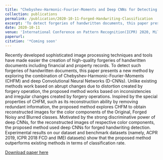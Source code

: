 ```yaml
---
title: "Chebyshev-Harmonic-Fourier-Moments and Deep CNNs for Detecting Forged Handwriting"
collection: publications
permalink: /publication/2020-10-11-Forged-Handwriting-Classification
excerpt: 'To detect forgeries of handwritten documents, this paper presents a new method by exploring the combination of Chebyshev-Harmonic-Fourier-Moments (CHFM) and deep Convolutional Neural Networks (D-CNNs).'
date: 2020-10-11
venue: 'International Conference on Pattern Recognition(ICPR) 2020, Milano, Italy'
paperurl: 
citation: '*Coming soon'
---
```


Recently developed sophisticated image processing techniques and tools have made easier the creation of high-quality forgeries of handwritten documents including financial and property records. To detect such forgeries of handwritten documents, this paper presents a new method by exploring the combination of Chebyshev-Harmonic-Fourier-Moments (CHFM) and deep Convolutional Neural Networks (D-CNNs). Unlike existing methods work based on abrupt changes due to distortion created by forgery operation, the proposed method works based on inconsistencies and irregular changes created by forgery operations. Inspired by the special properties of CHFM, such as its reconstruction ability by removing redundant information, the proposed method explores CHFM to obtain reconstructed images for the color components of the Original, Forged Noisy and Blurred classes. Motivated by the strong discriminative power of deep CNNs, for the reconstructed images of respective color components, the proposed method used deep CNNs for forged handwriting detection. Experimental results on our dataset and benchmark datasets (namely, ACPR 2019, ICPR 2018 FCD and IMEI datasets) show that the proposed method outperforms existing methods in terms of classification rate.

[Download paper here](http://academicpages.github.io/files/paper3.pdf)
